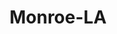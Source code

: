 ---
title: Monroe-LA
slug: monroe-la
f_state:
- cms/state/louisiana.md
f_locations:
- cms/payday-loan/advance-america-1822.md
- cms/payday-loan/advance-america-1823.md
- cms/payday-loan/advance-america-1848.md
- cms/payday-loan/advance-america-1849.md
- cms/payday-loan/advance-america-1850.md
- cms/payday-loan/advance-america-1867.md
- cms/payday-loan/brad-leblanc-5434.md
- cms/payday-loan/brad-leblanc-5435.md
- cms/payday-loan/cac-5693.md
- cms/payday-loan/check-into-cash-12019.md
- cms/payday-loan/check-into-cash-12048.md
- cms/payday-loan/check-into-cash-of-louisiana-13401.md
- cms/payday-loan/check-into-cash-of-louisiana-13408.md
- cms/payday-loan/easy-money-16558.md
- cms/payday-loan/easy-money-emg-16623.md
- cms/payday-loan/easy-money-of-louisiana-inc-16660.md
- cms/payday-loan/easy-money-of-louisiana-inc-16666.md
- cms/payday-loan/express-check-advance-16973.md
- cms/payday-loan/lendnation-20315.md
- cms/payday-loan/lendnation-20317.md
- cms/payday-loan/money-in-a-flash-21258.md
- cms/payday-loan/money-in-a-flash-21259.md
- cms/payday-loan/money-in-a-flash-21260.md
- cms/payday-loan/money-in-a-flash-check-advance-21261.md
- cms/payday-loan/money-in-a-flash-check-advance-21262.md
- cms/payday-loan/mr-payroll-22190.md
- cms/payday-loan/mr-payroll-22195.md
- cms/payday-loan/mr-payroll-22196.md
- cms/payday-loan/mr-payroll-of-monroe-22358.md
- cms/payday-loan/national-cash-advance-22507.md
- cms/payday-loan/show-me-money-26439.md
updated-on: '2024-05-30T13:41:28.615Z'
created-on: '2024-05-30T13:41:28.615Z'
published-on: '2024-05-30T13:54:32.469Z'
f_city: Monroe
layout: '[city].html'
tags: city
---